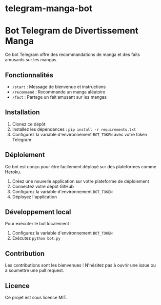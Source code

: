 
# telegram-manga-bot

# Bot Telegram de Divertissement Manga

Ce bot Telegram offre des recommandations de manga et des faits amusants sur les mangas.

## Fonctionnalités

- `/start` : Message de bienvenue et instructions
- `/recommend` : Recommande un manga aléatoire
- `/fact` : Partage un fait amusant sur les mangas

## Installation

1. Clonez ce dépôt
2. Installez les dépendances : `pip install -r requirements.txt`
3. Configurez la variable d'environnement `BOT_TOKEN` avec votre token Telegram

## Déploiement

Ce bot est conçu pour être facilement déployé sur des plateformes comme Heroku.

1. Créez une nouvelle application sur votre plateforme de déploiement
2. Connectez votre dépôt GitHub
3. Configurez la variable d'environnement `BOT_TOKEN`
4. Déployez l'application

## Développement local

Pour exécuter le bot localement :

1. Configurez la variable d'environnement `BOT_TOKEN`
2. Exécutez `python bot.py`

## Contribution

Les contributions sont les bienvenues ! N'hésitez pas à ouvrir une issue ou à soumettre une pull request.

## Licence

Ce projet est sous licence MIT.
